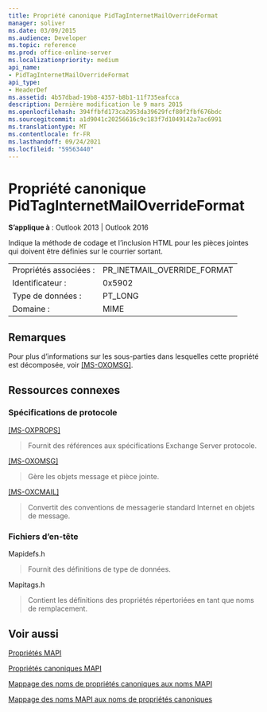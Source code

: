 ```yaml
---
title: Propriété canonique PidTagInternetMailOverrideFormat
manager: soliver
ms.date: 03/09/2015
ms.audience: Developer
ms.topic: reference
ms.prod: office-online-server
ms.localizationpriority: medium
api_name:
- PidTagInternetMailOverrideFormat
api_type:
- HeaderDef
ms.assetid: 4b57dbad-19b8-4357-b8b1-11f735eafcca
description: Dernière modification le 9 mars 2015
ms.openlocfilehash: 394ffbfd173ca2953da39629fcf80f2fbf676bdc
ms.sourcegitcommit: a1d9041c20256616c9c183f7d1049142a7ac6991
ms.translationtype: MT
ms.contentlocale: fr-FR
ms.lasthandoff: 09/24/2021
ms.locfileid: "59563440"
---
```

# <a name="pidtaginternetmailoverrideformat-canonical-property"></a>Propriété canonique PidTagInternetMailOverrideFormat

  
  
**S’applique à** : Outlook 2013 | Outlook 2016 
  
Indique la méthode de codage et l’inclusion HTML pour les pièces jointes qui doivent être définies sur le courrier sortant.
  
|||
|:-----|:-----|
|Propriétés associées :  <br/> |PR_INETMAIL_OVERRIDE_FORMAT  <br/> |
|Identificateur :  <br/> |0x5902  <br/> |
|Type de données :  <br/> |PT_LONG  <br/> |
|Domaine :  <br/> |MIME  <br/> |
   
## <a name="remarks"></a>Remarques

Pour plus d’informations sur les sous-parties dans lesquelles cette propriété est décomposée, voir [[MS-OXOMSG]](https://msdn.microsoft.com/library/daa9120f-f325-4afb-a738-28f91049ab3c%28Office.15%29.aspx). 
  
## <a name="related-resources"></a>Ressources connexes

### <a name="protocol-specifications"></a>Spécifications de protocole

[[MS-OXPROPS]](https://msdn.microsoft.com/library/f6ab1613-aefe-447d-a49c-18217230b148%28Office.15%29.aspx)
  
> Fournit des références aux spécifications Exchange Server protocole.
    
[[MS-OXOMSG]](https://msdn.microsoft.com/library/daa9120f-f325-4afb-a738-28f91049ab3c%28Office.15%29.aspx)
  
> Gère les objets message et pièce jointe.
    
[[MS-OXCMAIL]](https://msdn.microsoft.com/library/b60d48db-183f-4bf5-a908-f584e62cb2d4%28Office.15%29.aspx)
  
> Convertit des conventions de messagerie standard Internet en objets de message.
    
### <a name="header-files"></a>Fichiers d’en-tête

Mapidefs.h
  
> Fournit des définitions de type de données.
    
Mapitags.h
  
> Contient les définitions des propriétés répertoriées en tant que noms de remplacement.
    
## <a name="see-also"></a>Voir aussi



[Propriétés MAPI](mapi-properties.md)
  
[Propriétés canoniques MAPI](mapi-canonical-properties.md)
  
[Mappage des noms de propriétés canoniques aux noms MAPI](mapping-canonical-property-names-to-mapi-names.md)
  
[Mappage des noms MAPI aux noms de propriétés canoniques](mapping-mapi-names-to-canonical-property-names.md)

